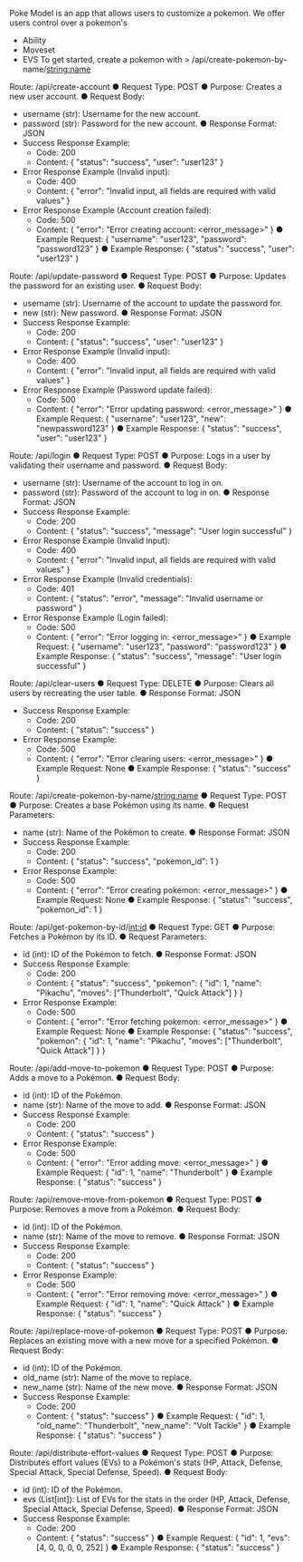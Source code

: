 Poke Model is an app that allows users to customize a pokemon.
We offer users control over a pokemon's
- Ability
- Moveset
- EVS
To get started, create a pokemon with > /api/create-pokemon-by-name/<string:name>

Route: /api/create-account
● Request Type: POST
● Purpose: Creates a new user account.
● Request Body:
  - username (str): Username for the new account.
  - password (str): Password for the new account.
● Response Format: JSON
  - Success Response Example:
    - Code: 200
    - Content: { "status": "success", "user": "user123" }
  - Error Response Example (Invalid input):
    - Code: 400
    - Content: { "error": "Invalid input, all fields are required with valid values" }
  - Error Response Example (Account creation failed):
    - Code: 500
    - Content: { "error": "Error creating account: <error_message>" }
● Example Request:
  {
    "username": "user123",
    "password": "password123"
  }
● Example Response:
  {
    "status": "success",
    "user": "user123"
  }

Route: /api/update-password
● Request Type: POST
● Purpose: Updates the password for an existing user.
● Request Body:
  - username (str): Username of the account to update the password for.
  - new (str): New password.
● Response Format: JSON
  - Success Response Example:
    - Code: 200
    - Content: { "status": "success", "user": "user123" }
  - Error Response Example (Invalid input):
    - Code: 400
    - Content: { "error": "Invalid input, all fields are required with valid values" }
  - Error Response Example (Password update failed):
    - Code: 500
    - Content: { "error": "Error updating password: <error_message>" }
● Example Request:
  {
    "username": "user123",
    "new": "newpassword123"
  }
● Example Response:
  {
    "status": "success",
    "user": "user123"
  }

Route: /api/login
● Request Type: POST
● Purpose: Logs in a user by validating their username and password.
● Request Body:
  - username (str): Username of the account to log in on.
  - password (str): Password of the account to log in on.
● Response Format: JSON
  - Success Response Example:
    - Code: 200
    - Content: { "status": "success", "message": "User login successful" }
  - Error Response Example (Invalid input):
    - Code: 400
    - Content: { "error": "Invalid input, all fields are required with valid values" }
  - Error Response Example (Invalid credentials):
    - Code: 401
    - Content: { "status": "error", "message": "Invalid username or password" }
  - Error Response Example (Login failed):
    - Code: 500
    - Content: { "error": "Error logging in: <error_message>" }
● Example Request:
  {
    "username": "user123",
    "password": "password123"
  }
● Example Response:
  {
    "status": "success",
    "message": "User login successful"
  }

Route: /api/clear-users
● Request Type: DELETE
● Purpose: Clears all users by recreating the user table.
● Response Format: JSON
  - Success Response Example:
    - Code: 200
    - Content: { "status": "success" }
  - Error Response Example:
    - Code: 500
    - Content: { "error": "Error clearing users: <error_message>" }
● Example Request: None
● Example Response:
  {
    "status": "success"
  }

Route: /api/create-pokemon-by-name/<string:name>
● Request Type: POST
● Purpose: Creates a base Pokémon using its name.
● Request Parameters:
  - name (str): Name of the Pokémon to create.
● Response Format: JSON
  - Success Response Example:
    - Code: 200
    - Content: { "status": "success", "pokemon_id": 1 }
  - Error Response Example:
    - Code: 500
    - Content: { "error": "Error creating pokemon: <error_message>" }
● Example Request:
  None
● Example Response:
  {
    "status": "success",
    "pokemon_id": 1
  }

Route: /api/get-pokemon-by-id/<int:id>
● Request Type: GET
● Purpose: Fetches a Pokémon by its ID.
● Request Parameters:
  - id (int): ID of the Pokémon to fetch.
● Response Format: JSON
  - Success Response Example:
    - Code: 200
    - Content: { "status": "success", "pokemon": { "id": 1, "name": "Pikachu", "moves": ["Thunderbolt", "Quick Attack"] } }
  - Error Response Example:
    - Code: 500
    - Content: { "error": "Error fetching pokemon: <error_message>" }
● Example Request:
  None
● Example Response:
  {
    "status": "success",
    "pokemon": {
      "id": 1,
      "name": "Pikachu",
      "moves": ["Thunderbolt", "Quick Attack"]
    }
  }

Route: /api/add-move-to-pokemon
● Request Type: POST
● Purpose: Adds a move to a Pokémon.
● Request Body:
  - id (int): ID of the Pokémon.
  - name (str): Name of the move to add.
● Response Format: JSON
  - Success Response Example:
    - Code: 200
    - Content: { "status": "success" }
  - Error Response Example:
    - Code: 500
    - Content: { "error": "Error adding move: <error_message>" }
● Example Request:
  {
    "id": 1,
    "name": "Thunderbolt"
  }
● Example Response:
  {
    "status": "success"
  }

Route: /api/remove-move-from-pokemon
● Request Type: POST
● Purpose: Removes a move from a Pokémon.
● Request Body:
  - id (int): ID of the Pokémon.
  - name (str): Name of the move to remove.
● Response Format: JSON
  - Success Response Example:
    - Code: 200
    - Content: { "status": "success" }
  - Error Response Example:
    - Code: 500
    - Content: { "error": "Error removing move: <error_message>" }
● Example Request:
  {
    "id": 1,
    "name": "Quick Attack"
  }
● Example Response:
  {
    "status": "success"
  }

Route: /api/replace-move-of-pokemon
● Request Type: POST
● Purpose: Replaces an existing move with a new move for a specified Pokémon.
● Request Body:
  - id (int): ID of the Pokémon.
  - old_name (str): Name of the move to replace.
  - new_name (str): Name of the new move.
● Response Format: JSON
  - Success Response Example:
    - Code: 200
    - Content: { "status": "success" }
● Example Request:
  {
    "id": 1,
    "old_name": "Thunderbolt",
    "new_name": "Volt Tackle"
  }
● Example Response:
  {
    "status": "success"
  }

Route: /api/distribute-effort-values
● Request Type: POST
● Purpose: Distributes effort values (EVs) to a Pokémon's stats (HP, Attack, Defense, Special Attack, Special Defense, Speed).
● Request Body:
  - id (int): ID of the Pokémon.
  - evs (List[int]): List of EVs for the stats in the order (HP, Attack, Defense, Special Attack, Special Defense, Speed).
● Response Format: JSON
  - Success Response Example:
    - Code: 200
    - Content: { "status": "success" }
● Example Request:
  {
    "id": 1,
    "evs": [4, 0, 0, 0, 0, 252]
  }
● Example Response:
  {
    "status": "success"
  }